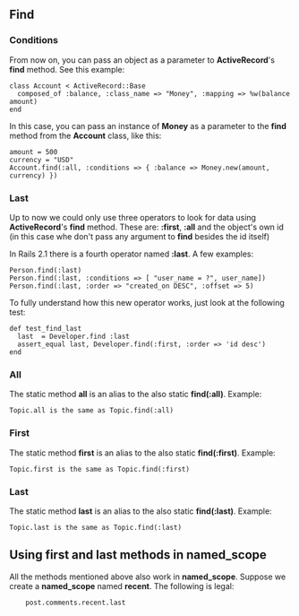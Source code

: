 ## Find

### Conditions
            
From now on, you can pass an object as a parameter to **ActiveRecord**'s **find** method. See this example:

	class Account < ActiveRecord::Base
	  composed_of :balance, :class_name => "Money", :mapping => %w(balance amount)
	end
            
In this case, you can pass an instance of **Money** as a parameter to the **find** method from the **Account** class, like this:

	amount = 500
	currency = "USD"
	Account.find(:all, :conditions => { :balance => Money.new(amount, currency) })
	
### Last
           
Up to now we could only use three operators to look for data using **ActiveRecord**'s **find** method. These are: **:first**, **:all** and the object's own id (in this case whe don't pass any argument to **find** besides the id itself)

In Rails 2.1 there is a fourth operator named **:last**. A few examples:

	Person.find(:last)
	Person.find(:last, :conditions => [ "user_name = ?", user_name])
	Person.find(:last, :order => "created_on DESC", :offset => 5)
	                                                             
To fully understand how this new operator works, just look at the following test:

	def test_find_last
	  last  = Developer.find :last
	  assert_equal last, Developer.find(:first, :order => 'id desc')
	end
	
### All
                      
The static method **all** is an alias to the also static **find(:all)**. Example:
	
	Topic.all is the same as Topic.find(:all)

### First
              
The static method **first** is an alias to the also static **find(:first)**. Example:

	Topic.first is the same as Topic.find(:first)

### Last

The static method **last** is an alias to the also static **find(:last)**. Example:

	Topic.last is the same as Topic.find(:last)

             
## Using **first** and **last** methods in named\_scope

All the methods mentioned above also work in **named\_scope**. Suppose we create a **named\_scope** named **recent**. The following is legal:

		post.comments.recent.last
